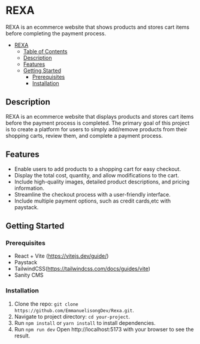 # REXA

REXA is an ecommerce website that shows products and stores cart items before completing the payment process.

- [REXA](#rexa)
  - [Table of Contents](#table-of-contents)
  - [Description](#description)
  - [Features](#features)
  - [Getting Started](#getting-started)
    - [Prerequisites](#prerequisites)
    - [Installation](#installation)
  

## Description

REXA is an ecommerce website that displays products and stores cart items before the payment process is completed.
The primary goal of this project is to create a platform for users to simply add/remove products from their shopping carts, review them, and complete a payment process.



## Features

- Enable users to add products to a shopping cart for easy checkout.
- Display the total cost, quantity, and allow modifications to the cart.
- Include high-quality images, detailed product descriptions, and pricing information.
- Streamline the checkout process with a user-friendly interface.
- Include multiple payment options, such as credit cards,etc with paystack.


## Getting Started

### Prerequisites

- React + Vite (https://vitejs.dev/guide/)
- Paystack
- TailwindCSS(https://tailwindcss.com/docs/guides/vite)
- Sanity CMS

### Installation

1. Clone the repo: `git clone https://github.com/EmmanuelisongDev/Rexa.git`.
2. Navigate to project directory: `cd your-project`.
3. Run `npm install` or `yarn install` to install dependencies.
4. Run `npm run dev`
    Open http://localhost:5173 with your browser to see the result.







